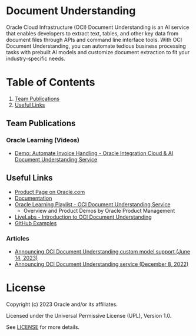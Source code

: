 # Document Understanding
 
Oracle Cloud Infrastructure (OCI) Document Understanding is an AI service that enables developers to extract text, tables, and other key data from document files through APIs and command line interface tools. With OCI Document Understanding, you can automate tedious business processing tasks with prebuilt AI models and customize document extraction to fit your industry-specific needs.
 
# Table of Contents
 
1. [Team Publications](#team-publications)
2. [Useful Links](#useful-links)
 
## Team Publications

### Oracle Learning (Videos)
 
- [Demo: Automate Invoice Handling - Oracle Integration Cloud & AI Document Understanding Service](https://youtu.be/k72CcNhmOjs)
 
## Useful Links
 
- [Product Page on Oracle.com](https://www.oracle.com/artificial-intelligence/document-understanding/)
- [Documentation](https://docs.oracle.com/iaas/document-understanding/document-understanding/using/home.htm)
- [Oracle Learning Playlist - OCI Document Understanding Service](https://youtube.com/playlist?list=PLKCk3OyNwIzt1x62El9gGGeNaQr0va58c)
    - Overview and Product Demos by Oracle Product Management
- [LiveLabs - 
Introduction to OCI Document Understanding](https://apexapps.oracle.com/pls/apex/r/dbpm/livelabs/view-workshop?wid=3585)
- [GitHub Examples](https://github.com/oracle-samples/oci-data-science-ai-samples/tree/master/labs/ai-document-understanding)

### Articles

- [Announcing OCI Document Understanding custom model support (June 14, 2023)](https://blogs.oracle.com/ai-and-datascience/post/oci-document-understanding-custom-model-support)
- [Announcing OCI Document Understanding service (December 8, 2022)](https://blogs.oracle.com/ai-and-datascience/post/announcing-oci-document-understanding-service)

# License
 
Copyright (c) 2023 Oracle and/or its affiliates.
 
Licensed under the Universal Permissive License (UPL), Version 1.0.
 
See [LICENSE](https://github.com/oracle-devrel/technology-engineering/blob/folder-structure/LICENSE) for more details.